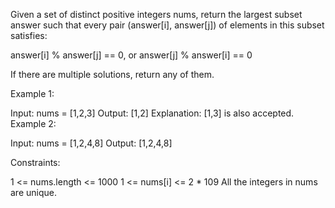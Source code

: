 Given a set of distinct positive integers nums, return the largest subset answer such that every pair (answer[i], answer[j]) of elements in this subset satisfies:

answer[i] % answer[j] == 0, or
answer[j] % answer[i] == 0

If there are multiple solutions, return any of them.

 

Example 1:

Input: nums = [1,2,3]
Output: [1,2]
Explanation: [1,3] is also accepted.
Example 2:

Input: nums = [1,2,4,8]
Output: [1,2,4,8]
 

Constraints:

1 <= nums.length <= 1000
1 <= nums[i] <= 2 * 109
All the integers in nums are unique.